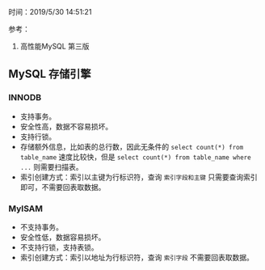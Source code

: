 时间：2019/5/30 14:51:21   

参考： 

1. 高性能MySQL 第三版

## MySQL 存储引擎    

### INNODB    

* 支持事务。
* 安全性高，数据不容易损坏。
* 支持行锁。
* 存储额外信息，比如表的总行数，因此无条件的 `select count(*) from table_name` 速度比较快，但是 `select count(*) from table_name where ...` 则需要扫描表。
* 索引创建方式：索引以主键为行标识符，查询 `索引字段和主键` 只需要查询索引即可，不需要回表取数据。

### MyISAM

* 不支持事务。 
* 安全性低，数据容易损坏。
* 不支持行锁，支持表锁。
* 索引创建方式：索引以地址为行标识符，查询 `索引字段` 不需要回表取数据。